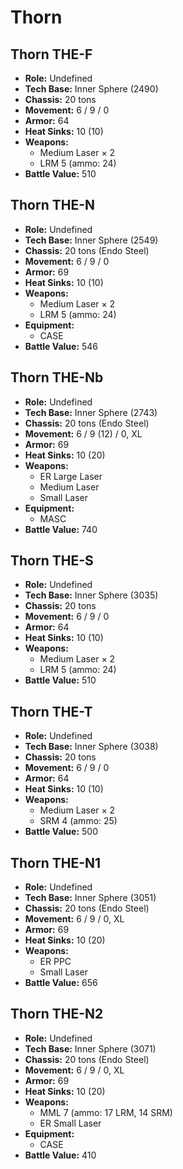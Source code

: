 # Thorn
## Thorn THE-F
- **Role:** Undefined
- **Tech Base:** Inner Sphere (2490)
- **Chassis:** 20 tons
- **Movement:** 6 / 9 / 0
- **Armor:** 64
- **Heat Sinks:** 10 (10)
- **Weapons:**
  - Medium Laser × 2
  - LRM 5 (ammo: 24)
- **Battle Value:** 510

## Thorn THE-N
- **Role:** Undefined
- **Tech Base:** Inner Sphere (2549)
- **Chassis:** 20 tons (Endo Steel)
- **Movement:** 6 / 9 / 0
- **Armor:** 69
- **Heat Sinks:** 10 (10)
- **Weapons:**
  - Medium Laser × 2
  - LRM 5 (ammo: 24)
- **Equipment:**
  - CASE
- **Battle Value:** 546

## Thorn THE-Nb
- **Role:** Undefined
- **Tech Base:** Inner Sphere (2743)
- **Chassis:** 20 tons (Endo Steel)
- **Movement:** 6 / 9 (12) / 0, XL
- **Armor:** 69
- **Heat Sinks:** 10 (20)
- **Weapons:**
  - ER Large Laser
  - Medium Laser
  - Small Laser
- **Equipment:**
  - MASC
- **Battle Value:** 740

## Thorn THE-S
- **Role:** Undefined
- **Tech Base:** Inner Sphere (3035)
- **Chassis:** 20 tons
- **Movement:** 6 / 9 / 0
- **Armor:** 64
- **Heat Sinks:** 10 (10)
- **Weapons:**
  - Medium Laser × 2
  - LRM 5 (ammo: 24)
- **Battle Value:** 510

## Thorn THE-T
- **Role:** Undefined
- **Tech Base:** Inner Sphere (3038)
- **Chassis:** 20 tons
- **Movement:** 6 / 9 / 0
- **Armor:** 64
- **Heat Sinks:** 10 (10)
- **Weapons:**
  - Medium Laser × 2
  - SRM 4 (ammo: 25)
- **Battle Value:** 500

## Thorn THE-N1
- **Role:** Undefined
- **Tech Base:** Inner Sphere (3051)
- **Chassis:** 20 tons (Endo Steel)
- **Movement:** 6 / 9 / 0, XL
- **Armor:** 69
- **Heat Sinks:** 10 (20)
- **Weapons:**
  - ER PPC
  - Small Laser
- **Battle Value:** 656

## Thorn THE-N2
- **Role:** Undefined
- **Tech Base:** Inner Sphere (3071)
- **Chassis:** 20 tons (Endo Steel)
- **Movement:** 6 / 9 / 0, XL
- **Armor:** 69
- **Heat Sinks:** 10 (20)
- **Weapons:**
  - MML 7 (ammo: 17 LRM, 14 SRM)
  - ER Small Laser
- **Equipment:**
  - CASE
- **Battle Value:** 410

